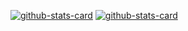 [![github-stats-card](https://kasroudra-stats-card.onrender.com/user?user=Chillhopper&layout=compact&theme=buefy)](https://github.com/KasRoudra/github-stats-card)
[![github-stats-card](https://kasroudra-stats-card.onrender.com/lang?user=Chillhopper&layout=compact&type=donut&theme=gruvbox_light)](https://github.com/KasRoudra/github-stats-card)
